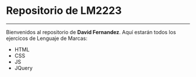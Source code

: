 # Repositorio de LM2223
-------------------------
Bienvenidos al repositorio de **David Fernandez**. Aquí estarán todos los ejercicos de Lenguaje de Marcas:
- HTML
- CSS
- JS
- JQuery